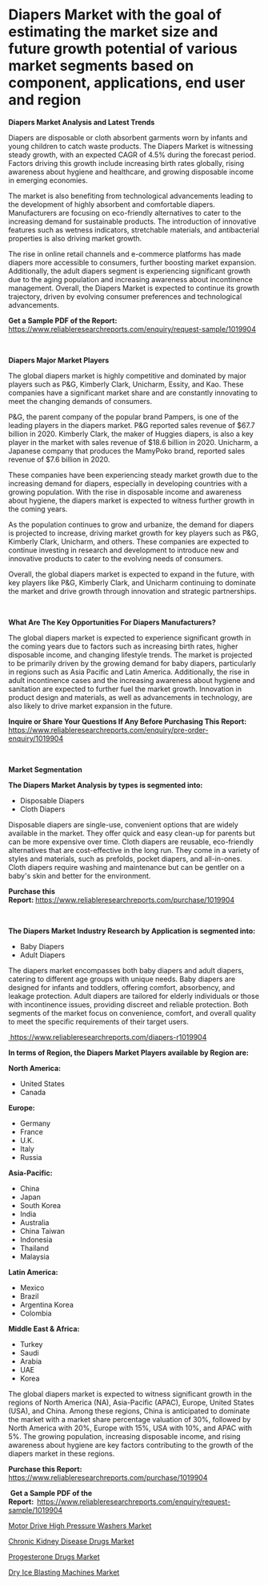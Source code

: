 <p><h1>Diapers Market with the goal of estimating the market size and future growth potential of various market segments based on component, applications, end user and region</h1></p><p><strong>Diapers Market Analysis and Latest Trends</strong></p>
<p><p>Diapers are disposable or cloth absorbent garments worn by infants and young children to catch waste products. The Diapers Market is witnessing steady growth, with an expected CAGR of 4.5% during the forecast period. Factors driving this growth include increasing birth rates globally, rising awareness about hygiene and healthcare, and growing disposable income in emerging economies.</p><p>The market is also benefiting from technological advancements leading to the development of highly absorbent and comfortable diapers. Manufacturers are focusing on eco-friendly alternatives to cater to the increasing demand for sustainable products. The introduction of innovative features such as wetness indicators, stretchable materials, and antibacterial properties is also driving market growth.</p><p>The rise in online retail channels and e-commerce platforms has made diapers more accessible to consumers, further boosting market expansion. Additionally, the adult diapers segment is experiencing significant growth due to the aging population and increasing awareness about incontinence management. Overall, the Diapers Market is expected to continue its growth trajectory, driven by evolving consumer preferences and technological advancements.</p></p>
<p><strong>Get a Sample PDF of the Report:&nbsp;</strong> <a href="https://www.reliableresearchreports.com/enquiry/request-sample/1019904">https://www.reliableresearchreports.com/enquiry/request-sample/1019904</a></p>
<p>&nbsp;</p>
<p><strong>Diapers Major Market Players</strong></p>
<p><p>The global diapers market is highly competitive and dominated by major players such as P&G, Kimberly Clark, Unicharm, Essity, and Kao. These companies have a significant market share and are constantly innovating to meet the changing demands of consumers.</p><p>P&G, the parent company of the popular brand Pampers, is one of the leading players in the diapers market. P&G reported sales revenue of $67.7 billion in 2020. Kimberly Clark, the maker of Huggies diapers, is also a key player in the market with sales revenue of $18.6 billion in 2020. Unicharm, a Japanese company that produces the MamyPoko brand, reported sales revenue of $7.6 billion in 2020.</p><p>These companies have been experiencing steady market growth due to the increasing demand for diapers, especially in developing countries with a growing population. With the rise in disposable income and awareness about hygiene, the diapers market is expected to witness further growth in the coming years.</p><p>As the population continues to grow and urbanize, the demand for diapers is projected to increase, driving market growth for key players such as P&G, Kimberly Clark, Unicharm, and others. These companies are expected to continue investing in research and development to introduce new and innovative products to cater to the evolving needs of consumers.</p><p>Overall, the global diapers market is expected to expand in the future, with key players like P&G, Kimberly Clark, and Unicharm continuing to dominate the market and drive growth through innovation and strategic partnerships.</p></p>
<p>&nbsp;</p>
<p><strong>What Are The Key Opportunities For Diapers Manufacturers?</strong></p>
<p><p>The global diapers market is expected to experience significant growth in the coming years due to factors such as increasing birth rates, higher disposable income, and changing lifestyle trends. The market is projected to be primarily driven by the growing demand for baby diapers, particularly in regions such as Asia Pacific and Latin America. Additionally, the rise in adult incontinence cases and the increasing awareness about hygiene and sanitation are expected to further fuel the market growth. Innovation in product design and materials, as well as advancements in technology, are also likely to drive market expansion in the future.</p></p>
<p><strong>Inquire or Share Your Questions If Any Before Purchasing This Report:</strong> <a href="https://www.reliableresearchreports.com/enquiry/pre-order-enquiry/1019904">https://www.reliableresearchreports.com/enquiry/pre-order-enquiry/1019904</a></p>
<p>&nbsp;</p>
<p><strong>Market Segmentation</strong></p>
<p><strong>The Diapers Market Analysis by types is segmented into:</strong></p>
<p><ul><li>Disposable Diapers</li><li>Cloth Diapers</li></ul></p>
<p><p>Disposable diapers are single-use, convenient options that are widely available in the market. They offer quick and easy clean-up for parents but can be more expensive over time. Cloth diapers are reusable, eco-friendly alternatives that are cost-effective in the long run. They come in a variety of styles and materials, such as prefolds, pocket diapers, and all-in-ones. Cloth diapers require washing and maintenance but can be gentler on a baby's skin and better for the environment.</p></p>
<p><strong>Purchase this Report:&nbsp;</strong><a href="https://www.reliableresearchreports.com/purchase/1019904">https://www.reliableresearchreports.com/purchase/1019904</a></p>
<p>&nbsp;</p>
<p><strong>The Diapers Market Industry Research by Application is segmented into:</strong></p>
<p><ul><li>Baby Diapers</li><li>Adult Diapers</li></ul></p>
<p><p>The diapers market encompasses both baby diapers and adult diapers, catering to different age groups with unique needs. Baby diapers are designed for infants and toddlers, offering comfort, absorbency, and leakage protection. Adult diapers are tailored for elderly individuals or those with incontinence issues, providing discreet and reliable protection. Both segments of the market focus on convenience, comfort, and overall quality to meet the specific requirements of their target users.</p></p>
<p><a href="https://www.reliableresearchreports.com/diapers-r1019904">&nbsp;https://www.reliableresearchreports.com/diapers-r1019904</a></p>
<p><strong>In terms of Region, the Diapers Market Players available by Region are:</strong></p>
<p>
    <p> <strong> North America: </strong>
        <ul>
            <li>United States</li>
            <li>Canada</li>
        </ul>
        </p> 
    <p> <strong> Europe: </strong>
        <ul>
            <li>Germany</li>
            <li>France</li>
            <li>U.K.</li>
            <li>Italy</li>
            <li>Russia</li>
        </ul>
        </p> 
    <p> <strong> Asia-Pacific: </strong>
        <ul>
            <li>China</li>
            <li>Japan</li>
            <li>South Korea</li>
            <li>India</li>
            <li>Australia</li>
            <li>China Taiwan</li>
            <li>Indonesia</li>
            <li>Thailand</li>
            <li>Malaysia</li>
        </ul>
        </p> 
    <p> <strong> Latin America: </strong>
        <ul>
            <li>Mexico</li>
            <li>Brazil</li>
            <li>Argentina Korea</li>
            <li>Colombia</li>
        </ul>
        </p> 
    <p> <strong> Middle East & Africa: </strong>
        <ul>
            <li>Turkey</li>
            <li>Saudi</li>
            <li>Arabia</li>
            <li>UAE</li>
            <li>Korea</li>
        </ul>
    </p>
    </p>
<p><p>The global diapers market is expected to witness significant growth in the regions of North America (NA), Asia-Pacific (APAC), Europe, United States (USA), and China. Among these regions, China is anticipated to dominate the market with a market share percentage valuation of 30%, followed by North America with 20%, Europe with 15%, USA with 10%, and APAC with 5%. The growing population, increasing disposable income, and rising awareness about hygiene are key factors contributing to the growth of the diapers market in these regions.</p></p>
<p><strong>Purchase this Report: </strong><a href="https://www.reliableresearchreports.com/purchase/1019904">https://www.reliableresearchreports.com/purchase/1019904</a></p>
<p>&nbsp;<strong>Get a Sample PDF of the Report:&nbsp;&nbsp;</strong><a href="https://www.reliableresearchreports.com/enquiry/request-sample/1019904">https://www.reliableresearchreports.com/enquiry/request-sample/1019904</a></p>
<p><strong></strong></p>
<p><p><a href="https://github.com/jadenRaynor/Market-Research-Report-List-1/blob/main/motor-drive-high-pressure-washers-market.md">Motor Drive High Pressure Washers Market</a></p><p><a href="https://issuu.com/reportprime-2/docs/chronic-kidney-disease-drugs-market-size-2030.pptx">Chronic Kidney Disease Drugs Market</a></p><p><a href="https://issuu.com/reportprime-2/docs/progesterone-drugs-market-size-2030.pptx">Progesterone Drugs Market</a></p><p><a href="https://github.com/ranaacryptoaddmin/Market-Research-Report-List-1/blob/main/dry-ice-blasting-machines-market.md">Dry Ice Blasting Machines Market</a></p></p>